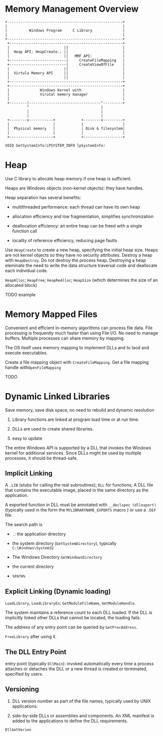 # Memory Management Overview

```
+-----------------------------------------------------+
|                                                     |
|          Windows Program     C Library              |
|                                                     |
+-----------------------------------------------------+
 +----------------------------------------------------+
 |                         ||                         |
 |  Heap API: HeapCreate.. ||                         |
 |                         ||   MMF API:              |
 +--------------------------|     CreateFileMapping   |
 +--------------------------|     CreateViewOfFile    |
 |                         ||                         |
 |  Virtula Memory API     ||                         |
 |                         ||                         |
 +----------------------------------------------------+
 +----------------------------------------------------+
 |              Windows Kernel with                   |
 |              Virutal memory manager                |
 |                                                    |
 +--------|---------------------------------^---------+
          ^                                 |
          |                                 |
          |                                 |
 +--------v-----------+            +--------v---------+
 |                    |            |                  |
 |  Physical memory   |            | Disk & filesystem|
 |                    |            |                  |
 +--------------------+            +------------------+

```

```c
VOID GetSystemInfo(LPSYSTEM_INFO lpSystemInfo)
```

# Heap

Use C library to allocate heap memory if one heap is sufficient.

Heaps are Windows objects (non-kernel objects): they have handles.

Heap separation has several benefits:

- multithreaded performance: each thread can have its own heap

- allocation efficiency and low fragmentation, simplifies synchronization

- deallocation efficiency: an entire heap can be freed with a single function call

- locality of reference efficiency, reducing page faults

Use `HeapCreate` to create a new heap, specifying the initial heap size.
Heaps are not kernel objects so they have no security attributes. Destroy a heap with `HeapDestroy`. Do not destroy the process heap.
Destroying a heap eleminate the need to write the data structure traversal code and deallocate each individual code.

`HeapAlloc`; `HeapFree`; `HeapReAlloc`; `HeapSize` (which determines the size of an allocated block)

TODO example

# Memory Mapped Files

Convenient and efficient in-memory algorithms can process file data. File processing is frequently much faster than using File I/O. No need to manage buffers. Multiple processes can share memory by mapping.

The OS itself uses memory mapping to implement DLLs and to laod and execute executables.

Create a file mapping object with `CreateFileMapping`. Get a file mapping handle with`OpenFileMapping`

TODO

# Dynamic Linked Libraries

Save memory, save disk space, no need to rebuild and dynamic resolution

1. Library functions are linked at program load time or at run time.

2. DLLs are used to create shared libraries.

3. easy to update

The entire Windows API is supported by a DLL that invokes the Windows 
kernel for additional services. Since DLLs might be used by multiple processes, it should be thread-safe.

## Implicit Linking

A `.LIB` (stubs for calling the real subroutines); `DLL` for functions; A DLL file that contains the executable image, placed in the same directory as the application.

A exported function in DLL must be annotated with `__declspec (dllexport)` (typically used in the form the `MYLIBRARYNAME_EXPORTS` macro )  or use a `.DEF` file.

The search path is 

- `.`: the application directory

- the system directory (`GetSystemDirectory`), typically `C:\Windows\System32`

- The Windows Directory `GetWindowsDirectory`

- the current directory

- `%PATH%`

## Explicit Linking (Dynamic loading) 

`LoadLibrary`, `LoadLibraryEx`; `GetModuleFileName`, `GetModuleHandle`.

The system maintains a reference count to each DLL loaded. If the DLL is implicitly linked other DLLs that cannot be located, the loading fails. 

The address of any entry point can be queried by `GetProcAddress`.

`FreeLibrary` after using it.

## The DLL Entry Point

entry point (typically `DllMain`): invoked automatically every time a process attaches or detaches the DLL or a new thread is created or terminated, specified by users.

## Versioning

1. DLL version number as part of the file names, typically used by UNIX applications.

2. side-by-side DLLs or assemblies and components. An XML manifest is added to the applications to define the DLL requirements.

`DllGetVerion`
